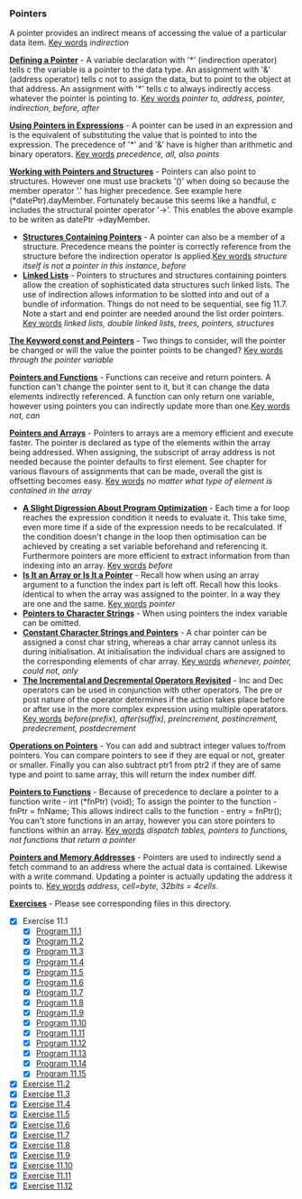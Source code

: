 ### Pointers

A pointer provides an indirect means of accessing the value of a particular data item. <u>Key words</u> *indirection*

<u>**Defining a Pointer**</u> - A variable declaration with '\*' (indirection operator) tells c the variable is a pointer to the data type. An assignment with '&' (address operator) tells c not to assign the data, but to point to the object at that address. An assignment with '*' tells c to always indirectly access whatever the pointer is pointing to. <u>Key words</u> *pointer to, address, pointer, indirection, before, after* 

<u>**Using Pointers in Expressions**</u> - A pointer can be used in an expression and is the equivalent of substituting the value that is pointed to into the expression. The precedence of '*' and '&' have is higher than arithmetic and binary operators. <u>Key words</u> *precedence, all, also points*

<u>**Working with Pointers and Structures**</u> - Pointers can also point to structures. However one must use brackets '()' when doing so because the member operator '.' has higher precedence. See example here (*datePtr).dayMember. Fortunately because this seems like a handful, c includes the structural pointer operator '->'. This enables the above example to be writen as datePtr ->dayMember.

* <u>**Structures Containing Pointers**</u> - A pointer can also be a member of a structure. Precedence means the pointer is correctly reference from the structure before the indirection operator is applied.<u>Key words</u> *structure itself is not a pointer in this instance, before*
* <u>**Linked Lists**</u> - Pointers to structures and structures containing pointers allow the creation of sophisticated data structures such linked lists. The use of indirection allows information to be slotted into and out of a bundle of information. Things do not need to be sequential, see fig 11.7. Note a start and end pointer are needed around the list order pointers. <u>Key words</u> *linked lists, double linked lists, trees, pointers, structures*

<u>**The Keyword const and Pointers**</u> - Two things to consider, will the pointer be changed or will the value the pointer points to be changed? <u>Key words</u> *through the pointer variable*

<u>**Pointers and Functions**</u> - Functions can receive and return pointers. A function can't change the pointer sent to it, but it can change the data elements indirectly referenced. A function can only return one variable, however using pointers you can indirectly update more than one.<u>Key words</u> *not, can*

<u>**Pointers and Arrays**</u> - Pointers to arrays are a memory efficient and execute faster. The pointer is declared as type of the elements within the array being addressed. When assigning, the subscript of array address is not needed because the pointer defaults to first element. See chapter for various flavours of assignments that can be made, overall the gist is offsetting becomes easy. <u>Key words</u> *no matter what type of element is contained in the array*

* <u>**A Slight Digression About Program Optimization**</u> - Each time a for loop reaches the expression condition it needs to evaluate it. This take time, even more time if a side of the expression needs to be recalculated. If the condition doesn't change in the loop then optimisation can be achieved by creating a set variable beforehand and referencing it. Furthermore pointers are more efficient to extract information from than indexing into an array. <u>Key words</u> *before*
* <u>**Is It an Array or Is It a Pointer**</u> - Recall how when using an array argument to a function the index part is left off. Recall how this looks identical to when the array was assigned to the pointer. In a way they are one and the same. <u>Key words</u> *pointer*
* <u>**Pointers to Character Strings**</u> - When using pointers the index variable can be omitted.
* <u>**Constant Character Strings and Pointers**</u> - A char pointer can be assigned a const char string, whereas a char array cannot unless its during initialisation. At initialisation the individual chars are assigned to the corresponding elements of char array. <u>Key words</u> *whenever, pointer, could not, only*
* <u>**The Incremental and Decremental Operators Revisited**</u> - Inc and Dec operators can be used in conjunction with other operators. The pre or post nature of the operator determines if the action takes place before or after use in the more complex expression using multiple operatators. <u>Key words</u> *before(prefix), after(suffix), preincrement, postincrement, predecrement, postdecrement*

<u>**Operations on Pointers**</u> - You can add and subtract integer values to/from pointers. You can compare pointers to see if they are equal or not, greater or smaller. Finally you can also subtract ptr1 from ptr2 if they are of same type and point to same array, this will return the index number diff. 

<u>**Pointers to Functions**</u> - Because of precedence to declare a pointer to a function write - int (*fnPtr) (void); To assign the pointer to the function - fnPtr = fnName; This allows indirect calls to the function - entry = fnPtr(); You can't store functions in an array, however you can store pointers to functions within an array. <u>Key words</u> *dispatch tables, pointers to functions, not functions that return a pointer*

<u>**Pointers and Memory Addresses**</u> - Pointers are used to indirectly send a fetch command to an address where the actual data is contained. Likewise with a write command. Updating a pointer is actually updating the address it points to. <u>Key words</u> *address, cell=byte, 32bits = 4cells.*

<u>**Exercises**</u> - Please see corresponding files in this directory.

- [x] Exercise 11.1
  - [x] [Program 11.1](Exercise_11.1/Program_11.1.c)
  - [x] [Program 11.2](Exercise_11.1/Program_11.2.c)
  - [x] [Program 11.3](Exercise_11.1/Program_11.3.c)
  - [x] [Program 11.4](Exercise_11.1/Program_11.4.c)
  - [x] [Program 11.5](Exercise_11.1/Program_11.5.c)
  - [x] [Program 11.6](Exercise_11.1/Program_11.6.c)
  - [x] [Program 11.7](Exercise_11.1/Program_11.7.c)
  - [x] [Program 11.8](Exercise_11.1/Program_11.8.c)
  - [x] [Program 11.9](Exercise_11.1/Program_11.9.c)
  - [x] [Program 11.10](Exercise_11.1/Program_11.10.c)
  - [x] [Program 11.11](Exercise_11.1/Program_11.11.c)
  - [x] [Program 11.12](Exercise_11.1/Program_11.12.c)
  - [x] [Program 11.13](Exercise_11.1/Program_11.13.c)
  - [x] [Program 11.14](Exercise_11.1/Program_11.14.c)
  - [x] [Program 11.15](Exercise_11.1/Program_11.15.c)
- [x] [Exercise 11.2](Exercise_11.2.c)
- [x] [Exercise 11.3](Exercise_11.3.c)
- [x] [Exercise 11.4](Exercise_11.4.c)
- [x] [Exercise 11.5](Exercise_11.5.c)
- [x] [Exercise 11.6](Exercise_11.6.c)
- [x] [Exercise 11.7](Exercise_11.7.c)
- [x] [Exercise 11.8](Exercise_11.8.c)
- [x] [Exercise 11.9](Exercise_11.9.c)
- [x] [Exercise 11.10](Exercise_11.10.c)
- [x] [Exercise 11.11](Exercise_11.11.c)
- [x] [Exercise 11.12](Exercise_11.12.c)
